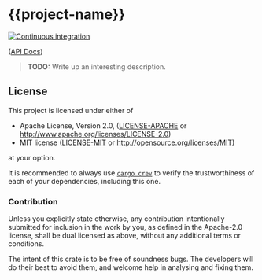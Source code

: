# {{project-name}}

[![Continuous integration](https://github.com/Michael-F-Bryan/{{project-name}}/workflows/Continuous%20Integration/badge.svg?branch=main)](https://github.com/Michael-F-Bryan/{{project-name}}/actions)

([API Docs][api-docs])

> **TODO:** Write up an interesting description.

## License

This project is licensed under either of

- Apache License, Version 2.0, ([LICENSE-APACHE](./LICENSE-APACHE.md) or
  <http://www.apache.org/licenses/LICENSE-2.0>)
- MIT license ([LICENSE-MIT](./LICENSE-MIT.md) or
   <http://opensource.org/licenses/MIT>)

at your option.

It is recommended to always use [`cargo crev`][crev] to verify the
trustworthiness of each of your dependencies, including this one.

### Contribution

Unless you explicitly state otherwise, any contribution intentionally
submitted for inclusion in the work by you, as defined in the Apache-2.0
license, shall be dual licensed as above, without any additional terms or
conditions.

The intent of this crate is to be free of soundness bugs. The developers will
do their best to avoid them, and welcome help in analysing and fixing them.

[api-docs]: https://michael-f-bryan.github.io/{{project-name}}
[crev]: https://github.com/crev-dev/cargo-crev
